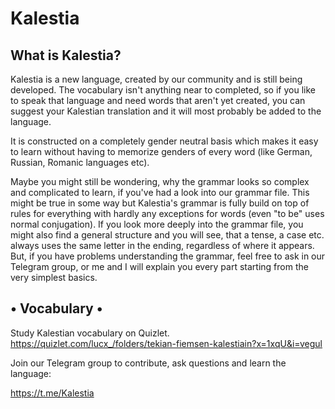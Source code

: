 # Kalestia
## What is Kalestia?

Kalestia is a new language, created by our community and is still being developed. The vocabulary isn't anything near to completed, so if you like to speak that language and need words that aren't yet created, you can suggest your Kalestian translation and it will most probably be added to the language.

It is constructed on a completely gender neutral basis which makes it easy to learn without having to memorize genders of every word (like German, Russian, Romanic languages etc).

Maybe you might still be wondering, why the grammar looks so complex and complicated to learn, if you've had a look into our grammar file. This might be true in some way but Kalestia's grammar is fully build on top of rules for everything with hardly any exceptions for words (even "to be" uses normal conjugation). If you look more deeply into the grammar file, you might also find a general structure and you will see, that a tense, a case etc. always uses the same letter in the ending, regardless of where it appears.
But, if you have problems understanding the grammar, feel free to ask in our Telegram group, or me and I will explain you every part starting from the very simplest basics.

## • Vocabulary •
Study Kalestian vocabulary on Quizlet.
https://quizlet.com/lucx_/folders/tekian-fiemsen-kalestiain?x=1xqU&i=vegul

Join our Telegram group to contribute, ask questions and learn the language:

https://t.me/Kalestia
